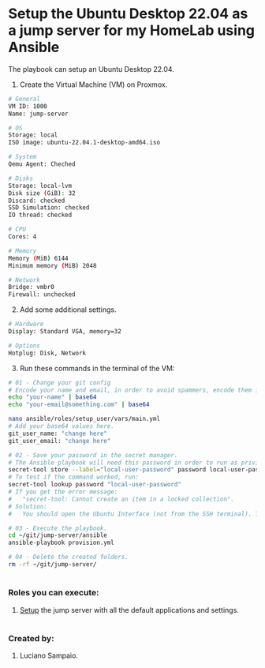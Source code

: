 # Setup the Ubuntu Desktop 22.04 as a jump server for my HomeLab using Ansible

The playbook can setup an Ubuntu Desktop 22.04.

1. Create the Virtual Machine (VM) on Proxmox.
```bash
# General
VM ID: 1000
Name: jump-server

# OS
Storage: local
ISO image: ubuntu-22.04.1-desktop-amd64.iso

# System
Qemu Agent: Cheched

# Disks
Storage: local-lvm
Disk size (GiB): 32
Discard: checked
SSD Simulation: checked
IO thread: checked

# CPU
Cores: 4

# Memory
Memory (MiB) 6144
Minimum memory (MiB) 2048

# Network
Bridge: vmbr0
Firewall: unchecked
```

2. Add some additional settings.
```bash
# Hardware
Display: Standard VGA, memory=32

# Options
Hotplug: Disk, Network
```

3. Run these commands in the terminal of the VM:
```bash
# 01 - Change your git config
# Encode your name and email, in order to avoid spammers, encode them in base64.
echo "your-name" | base64
echo "your-email@something.com" | base64

nano ansible/roles/setup_user/vars/main.yml
# Add your base64 values here.
git_user_name: "change here"
git_user_email: "change here"

# 02 - Save your password in the secret manager.
# The Ansible playbook will need this password in order to run as privileged user.
secret-tool store --label="local-user-password" password local-user-password
# To test if the command worked, run:
secret-tool lookup password "local-user-password"
# If you get the error message:
#   "secret-tool: Cannot create an item in a locked collection".
# Solution:
#   You should open the Ubuntu Interface (not from the SSH terminal). This will "open/unseal/unlock" the secret manager. This issue will soon be resolved by the Ansible Playbook.

# 03 - Execute the playbook.
cd ~/git/jump-server/ansible
ansible-playbook provision.yml

# 04 - Delete the created folders.
rm -rf ~/git/jump-server/
```

#
### Roles you can execute:
1. [Setup](roles/setup_user/README.md) the jump server with all the default applications and settings.

#
### Created by:

1. Luciano Sampaio.

